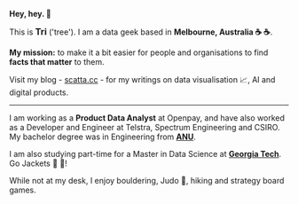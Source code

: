 <!--
**tri47/tri47** is a ✨ _special_ ✨ repository because its `README.md` (this file) appears on your GitHub profile.
**Hey, hey.**
Here are some ideas to get you started:

- 🔭 I’m currently working on ...
- 🌱 I’m currently learning ...
- 👯 I’m looking to collaborate on ...
- 🤔 I’m looking for help with ...
- 💬 Ask me about ...
- 📫 How to reach me: ...
- 😄 Pronouns: ...
- ⚡ Fun fact: ...
-->
**Hey, hey. :wave:**
<!--
<br>

![](https://raw.githubusercontent.com/tri47/tri47/master/Tri_github.png)
<br>
-->
This is <span class="red-text" style="font-size: 16px"> **Tri**</span> ('tree'). I am a data geek based in <span class="red-text">**Melbourne, Australia :coffee: :coffee:**</span>. 

**My mission:** to make it a bit easier for people and organisations to find <span class="red-text">**facts that matter**</span> to them.

Visit my blog - [scatta.cc](https://www.scatta.cc) - for my writings on data visualisation :chart_with_upwards_trend:, AI and digital products.

---
I am working as a <span class="red-text">**Product Data Analyst**</span> at Openpay, and have also worked as a Developer and Engineer at Telstra, Spectrum Engineering and CSIRO. My bachelor degree was in Engineering from [**ANU**](https://www.anu.edu.au/).

I am also studying part-time for a Master in Data Science at [**Georgia Tech**](https://www.gatech.edu/). Go Jackets :honeybee: :honeybee:!

While not at my desk, I enjoy bouldering, Judo :muscle:, hiking and strategy board games.

